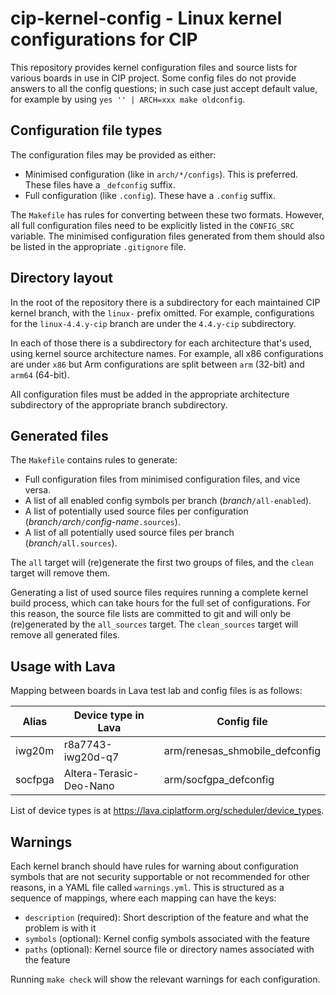 # cip-kernel-config - Linux kernel configurations for CIP

This repository provides kernel configuration files and source lists
for various boards in use in CIP project. Some config files do not
provide answers to all the config questions; in such case just accept
default value, for example by using `yes '' | ARCH=xxx make
oldconfig`.

## Configuration file types

The configuration files may be provided as either:

* Minimised configuration (like in `arch/*/configs`).  This is
  preferred.  These files have a `_defconfig` suffix.
* Full configuration (like `.config`).  These have a `.config` suffix.

The `Makefile` has rules for converting between these two formats.
However, all full configuration files need to be explicitly listed
in the `CONFIG_SRC` variable.  The minimised configuration files
generated from them should also be listed in the appropriate
`.gitignore` file.

## Directory layout

In the root of the repository there is a subdirectory for each
maintained CIP kernel branch, with the `linux-` prefix omitted.  For
example, configurations for the `linux-4.4.y-cip` branch are under the
`4.4.y-cip` subdirectory.

In each of those there is a subdirectory for each architecture that's
used, using kernel source architecture names.  For example, all x86
configurations are under `x86` but Arm configurations are split
between `arm` (32-bit) and `arm64` (64-bit).

All configuration files must be added in the appropriate architecture
subdirectory of the appropriate branch subdirectory.

## Generated files

The `Makefile` contains rules to generate:

* Full configuration files from minimised configuration files, and
  vice versa.
* A list of all enabled config symbols per branch
  (*branch*`/all-enabled`).
* A list of potentially used source files per configuration
  (*branch*`/`*arch*`/`*config-name*`.sources`).
* A list of all potentially used source files per branch
  (*branch*`/all.sources`).

The `all` target will (re)generate the first two groups of files,
and the `clean` target will remove them.

Generating a list of used source files requires running a complete
kernel build process, which can take hours for the full set of
configurations.  For this reason, the source file lists are committed
to git and will only be (re)generated by the `all_sources` target.
The `clean_sources` target will remove all generated files.

## Usage with Lava

Mapping between boards in Lava test lab and config files is as follows:

| Alias   | Device type in Lava     | Config file                    |
| ---     | ---                     | ---                            |
| iwg20m  | r8a7743-iwg20d-q7       | arm/renesas_shmobile_defconfig |
| socfpga | Altera-Terasic-Deo-Nano | arm/socfgpa_defconfig          |

List of device types is at <https://lava.ciplatform.org/scheduler/device_types>.

## Warnings

Each kernel branch should have rules for warning about configuration
symbols that are not security supportable or not recommended for other
reasons, in a YAML file called `warnings.yml`.  This is structured as
a sequence of mappings, where each mapping can have the keys:

* `description` (required): Short description of the feature and what
  the problem is with it
* `symbols` (optional): Kernel config symbols associated with the
  feature
* `paths` (optional): Kernel source file or directory names
  associated with the feature

Running `make check` will show the relevant warnings for each
configuration.
